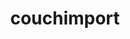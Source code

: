 ---
layout: default
title: couchimport
name: couchimport
fullname: glynnbird/couchimport
description: CouchDB import tool to allow data to be bulk inserted
watchers: 30
stars: 30
forks: 7
languages: 
  - JavaScript

tech: 
  - Cloudant
  - CouchDB

level: Beginner
giturl: https://github.com/glynnbird/couchimport
---